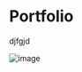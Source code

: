 # Portfolio
djfgjd

![image](https://assets.leetcode.com/users/images/3ee57a8e-be51-47bb-8e29-eb2151fc25bf_1655498807.6539922.png)

